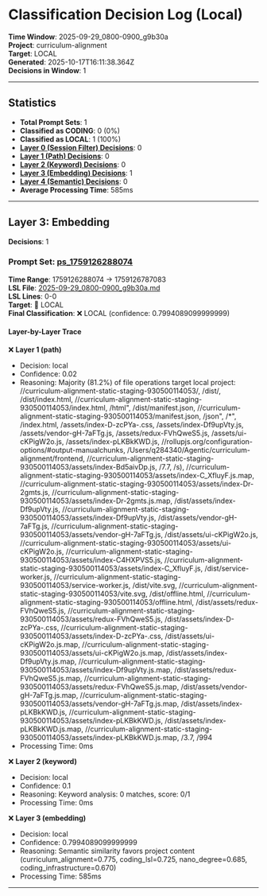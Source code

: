 # Classification Decision Log (Local)

**Time Window**: 2025-09-29_0800-0900_g9b30a<br>
**Project**: curriculum-alignment<br>
**Target**: LOCAL<br>
**Generated**: 2025-10-17T16:11:38.364Z<br>
**Decisions in Window**: 1

---

## Statistics

- **Total Prompt Sets**: 1
- **Classified as CODING**: 0 (0%)
- **Classified as LOCAL**: 1 (100%)
- **[Layer 0 (Session Filter) Decisions](#layer-0-session-filter)**: 0
- **[Layer 1 (Path) Decisions](#layer-1-path)**: 0
- **[Layer 2 (Keyword) Decisions](#layer-2-keyword)**: 0
- **[Layer 3 (Embedding) Decisions](#layer-3-embedding)**: 1
- **[Layer 4 (Semantic) Decisions](#layer-4-semantic)**: 0
- **Average Processing Time**: 585ms

---

## Layer 3: Embedding

**Decisions**: 1

### Prompt Set: [ps_1759126288074](../../history/2025-09-29_0800-0900_g9b30a.md#ps_1759126288074)

**Time Range**: 1759126288074 → 1759126787083<br>
**LSL File**: [2025-09-29_0800-0900_g9b30a.md](../../history/2025-09-29_0800-0900_g9b30a.md#ps_1759126288074)<br>
**LSL Lines**: 0-0<br>
**Target**: 📍 LOCAL<br>
**Final Classification**: ❌ LOCAL (confidence: 0.7994089099999999)

#### Layer-by-Layer Trace

❌ **Layer 1 (path)**
- Decision: local
- Confidence: 0.02
- Reasoning: Majority (81.2%) of file operations target local project: //curriculum-alignment-static-staging-930500114053/, /dist/, /dist/index.html, //curriculum-alignment-static-staging-930500114053/index.html, /html", /dist/manifest.json, //curriculum-alignment-static-staging-930500114053/manifest.json, /json", /*", /index.html, /assets/index-D-zcPYa-.css, /assets/index-Df9upVty.js, /assets/vendor-gH-7aFTg.js, /assets/redux-FVhQweS5.js, /assets/ui-cKPigW2o.js, /assets/index-pLKBkKWD.js, //rollupjs.org/configuration-options/#output-manualchunks, /Users/q284340/Agentic/curriculum-alignment/frontend, //curriculum-alignment-static-staging-930500114053/assets/index-Bd5aivDp.js, /7.7, /s), //curriculum-alignment-static-staging-930500114053/assets/index-C_XfluyF.js.map, //curriculum-alignment-static-staging-930500114053/assets/index-Dr-2gmts.js, //curriculum-alignment-static-staging-930500114053/assets/index-Dr-2gmts.js.map, /dist/assets/index-Df9upVty.js, //curriculum-alignment-static-staging-930500114053/assets/index-Df9upVty.js, /dist/assets/vendor-gH-7aFTg.js, //curriculum-alignment-static-staging-930500114053/assets/vendor-gH-7aFTg.js, /dist/assets/ui-cKPigW2o.js, //curriculum-alignment-static-staging-930500114053/assets/ui-cKPigW2o.js, //curriculum-alignment-static-staging-930500114053/assets/index-C4HXPVS5.js, //curriculum-alignment-static-staging-930500114053/assets/index-C_XfluyF.js, /dist/service-worker.js, //curriculum-alignment-static-staging-930500114053/service-worker.js, /dist/vite.svg, //curriculum-alignment-static-staging-930500114053/vite.svg, /dist/offline.html, //curriculum-alignment-static-staging-930500114053/offline.html, /dist/assets/redux-FVhQweS5.js, //curriculum-alignment-static-staging-930500114053/assets/redux-FVhQweS5.js, /dist/assets/index-D-zcPYa-.css, //curriculum-alignment-static-staging-930500114053/assets/index-D-zcPYa-.css, /dist/assets/ui-cKPigW2o.js.map, //curriculum-alignment-static-staging-930500114053/assets/ui-cKPigW2o.js.map, /dist/assets/index-Df9upVty.js.map, //curriculum-alignment-static-staging-930500114053/assets/index-Df9upVty.js.map, /dist/assets/redux-FVhQweS5.js.map, //curriculum-alignment-static-staging-930500114053/assets/redux-FVhQweS5.js.map, /dist/assets/vendor-gH-7aFTg.js.map, //curriculum-alignment-static-staging-930500114053/assets/vendor-gH-7aFTg.js.map, /dist/assets/index-pLKBkKWD.js, //curriculum-alignment-static-staging-930500114053/assets/index-pLKBkKWD.js, /dist/assets/index-pLKBkKWD.js.map, //curriculum-alignment-static-staging-930500114053/assets/index-pLKBkKWD.js.map, /3.7, /994
- Processing Time: 0ms

❌ **Layer 2 (keyword)**
- Decision: local
- Confidence: 0.1
- Reasoning: Keyword analysis: 0 matches, score: 0/1
- Processing Time: 0ms

❌ **Layer 3 (embedding)**
- Decision: local
- Confidence: 0.7994089099999999
- Reasoning: Semantic similarity favors project content (curriculum_alignment=0.775, coding_lsl=0.725, nano_degree=0.685, coding_infrastructure=0.670)
- Processing Time: 585ms

---

